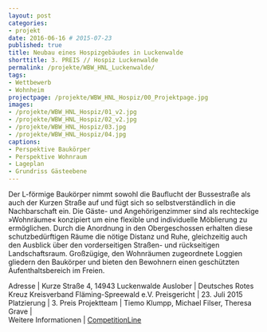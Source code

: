 ```yaml
---
layout: post
categories:
- projekt
date: 2016-06-16 # 2015-07-23
published: true
title: Neubau eines Hospizgebäudes in Luckenwalde
shorttitle: 3. PREIS // Hospiz Luckenwalde
permalink: /projekte/WBW_HNL_Luckenwalde/
tags: 
- Wettbewerb
- Wohnheim
projectpage: /projekte/WBW_HNL_Hospiz/00_Projektpage.jpg
images:
- /projekte/WBW_HNL_Hospiz/01_v2.jpg
- /projekte/WBW_HNL_Hospiz/02_v2.jpg
- /projekte/WBW_HNL_Hospiz/03.jpg
- /projekte/WBW_HNL_Hospiz/04.jpg
captions:
- Perspektive Baukörper
- Perspektive Wohnraum
- Lageplan
- Grundriss Gästeebene
---
```

Der L-förmige Baukörper nimmt sowohl die Bauflucht der Bussestraße als auch der Kurzen Straße auf und fügt sich so selbstverständlich in die Nachbarschaft ein. Die Gäste- und Angehörigenzimmer sind als rechteckige »Wohnräume« konzipiert um eine flexible und individuelle Möblierung zu ermöglichen. Durch die Anordnung in den Obergeschossen erhalten diese schutzbedürftigen Räume die nötige Distanz und Ruhe, gleichzeitig auch den Ausblick über den vorderseitigen Straßen- und rückseitigen Landschaftsraum. Großzügige, den Wohnräumen zugeordnete Loggien gliedern den Baukörper und bieten den Bewohnern einen geschützten Aufenthaltsbereich im Freien.

Adresse				|	Kurze Straße 4, 14943 Luckenwalde
Auslober			|	Deutsches Rotes Kreuz Kreisverband Fläming-Spreewald e.V.
Preisgericht		|	23. Juli 2015
Platzierung			|	3. Preis
Projektteam			|	Tiemo Klumpp, Michael Filser, Theresa Grave 
                            |    
Weitere Informationen       |   [CompetitionLine](https://www.competitionline.com/de/beitraege/112618)
